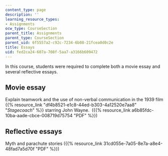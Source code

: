 ```yaml
---
content_type: page
description: ''
learning_resource_types:
- Assignments
ocw_type: CourseSection
parent_title: Assignments
parent_type: CourseSection
parent_uid: 6f5557a2-c92c-7234-6b08-21fcea0d0c2e
title: Essays
uid: fed2ca24-607a-708f-5aa7-a3166b609472
---
```


In this course, students were required to complete both a movie essay and several reflective essays.

Movie essay
-----------

Explain teamwork and the use of non-verbal communication in the 1939 film {{% resource_link "df4b8521-e1c8-44ed-b303-4a12520e7aa8" "_Stagecoach_" %}} starring John Wayne.  ({{% resource_link a6b85fdc-10ba-aade-cbce-008719d75754 "PDF" %}})

Reflective essays
-----------------

Myth and parachute stories ({{% resource_link 31cd055e-7a05-8e7a-a8e4-48fad7a5d70f "PDF" %}})
